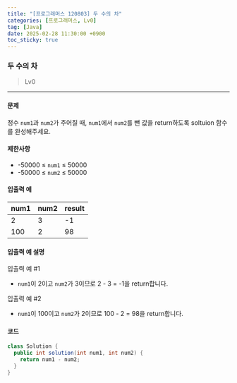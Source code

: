 ```yaml
---
title: "[프로그래머스 120803] 두 수의 차"
categories: [프로그래머스, Lv0]
tag: [Java]
date: 2025-02-28 11:30:00 +0900
toc_sticky: true
---
```

### 두 수의 차
> Lv0

***

#### 문제
정수 `num1`과 `num2`가 주어질 때, `num1`에서 `num2`를 뺀 값을 return하도록 soltuion 함수를 완성해주세요.

#### 제한사항
- -50000 ≤ `num1` ≤ 50000
- -50000 ≤ `num2` ≤ 50000

#### 입출력 예

| num1 | num2 | result |
|------|------|--------|
| 2    | 3    | -1     |
| 100  | 2    | 98     |

#### 입출력 예 설명
입출력 예 #1
- `num1`이 2이고 `num2`가 3이므로 2 - 3 = -1을 return합니다.

입출력 예 #2
- `num1`이 100이고 `num2`가 2이므로 100 - 2 = 98을 return합니다.

#### 코드

```JAVA
class Solution {
  public int solution(int num1, int num2) {
    return num1 - num2;
  }
}
```
